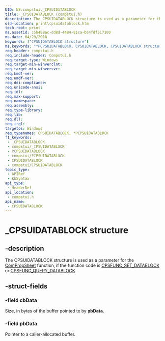 ```yaml
---
UID: NS:compstui._CPSUIDATABLOCK
title: _CPSUIDATABLOCK (compstui.h)
description: The CPSUIDATABLOCK structure is used as a parameter for the ComPropSheet function, if the function code is CPSFUNC_SET_DATABLOCK or CPSFUNC_QUERY_DATABLOCK.
old-location: print\cpsuidatablock.htm
tech.root: print
ms.assetid: c5b488ac-dd8d-4484-81ca-b64fdf517100
ms.date: 04/20/2018
keywords: ["CPSUIDATABLOCK structure"]
ms.keywords: "*PCPSUIDATABLOCK, CPSUIDATABLOCK, CPSUIDATABLOCK structure [Print Devices], PCPSUIDATABLOCK, PCPSUIDATABLOCK structure pointer [Print Devices], _CPSUIDATABLOCK, compstui/CPSUIDATABLOCK, compstui/PCPSUIDATABLOCK, cpsuifnc_c9e406f5-1d6a-403d-a286-89cf199a09d2.xml, print.cpsuidatablock"
req.header: compstui.h
req.include-header: Compstui.h
req.target-type: Windows
req.target-min-winverclnt: 
req.target-min-winversvr: 
req.kmdf-ver: 
req.umdf-ver: 
req.ddi-compliance: 
req.unicode-ansi: 
req.idl: 
req.max-support: 
req.namespace: 
req.assembly: 
req.type-library: 
req.lib: 
req.dll: 
req.irql: 
targetos: Windows
req.typenames: CPSUIDATABLOCK, *PCPSUIDATABLOCK
f1_keywords:
 - _CPSUIDATABLOCK
 - compstui/_CPSUIDATABLOCK
 - PCPSUIDATABLOCK
 - compstui/PCPSUIDATABLOCK
 - CPSUIDATABLOCK
 - compstui/CPSUIDATABLOCK
topic_type:
 - APIRef
 - kbSyntax
api_type:
 - HeaderDef
api_location:
 - compstui.h
api_name:
 - CPSUIDATABLOCK
---
```


# _CPSUIDATABLOCK structure


## -description

The CPSUIDATABLOCK structure is used as a parameter for the <a href="/windows-hardware/drivers/ddi/compstui/nc-compstui-pfncompropsheet">ComPropSheet</a> function, if the function code is <a href="/previous-versions/ff547036(v=vs.85)">CPSFUNC_SET_DATABLOCK</a> or <a href="/previous-versions/ff546425(v=vs.85)">CPSFUNC_QUERY_DATABLOCK</a>.

## -struct-fields

### -field cbData

Size, in bytes of the buffer pointed to by <b>pbData</b>.

### -field pbData

Pointer to a caller-allocated buffer.